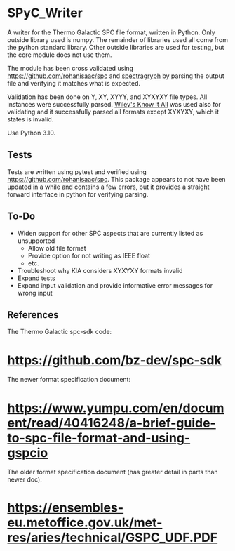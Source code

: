 # SPyC_Writer
A writer for the Thermo Galactic SPC file format, written in Python. Only outside library used is numpy. 
The remainder of libraries used all come from the python standard library.
Other outside libraries are used for testing, but the core module does not use them.

The module has been cross validated using https://github.com/rohanisaac/spc and [spectragryph](https://www.effemm2.de/spectragryph/)
by parsing the output file and verifying it matches what is expected.

Validation has been done on Y, XY, XYYY, and XYXYXY file types. All instances were successfully parsed.
[Wiley's Know It All](https://sciencesolutions.wiley.com/knowitall-spectroscopy-software/) was used also for validating and
it successfully parsed all formats except XYXYXY, which it states is invalid.

Use Python 3.10.

## Tests
Tests are written using pytest and verified using https://github.com/rohanisaac/spc. This package appears to not
have been updated in a while and contains a few errors, but it provides a straight forward interface in python for verifying
parsing.

## To-Do
- Widen support for other SPC aspects that are currently listed as unsupported
	- Allow old file format
	- Provide option for not writing as IEEE float
	- etc.
- Troubleshoot why KIA considers XYXYXY formats invalid
- Expand tests
- Expand input validation and provide informative error messages for wrong input

## References
The Thermo Galactic spc-sdk code:
# https://github.com/bz-dev/spc-sdk
The newer format specification document:
# https://www.yumpu.com/en/document/read/40416248/a-brief-guide-to-spc-file-format-and-using-gspcio
The older format specification document (has greater detail in parts than newer doc):
# https://ensembles-eu.metoffice.gov.uk/met-res/aries/technical/GSPC_UDF.PDF
